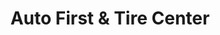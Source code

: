 ---
title: "Auto First & Tire Center"
url: /richmond/auto-first-and-tire-center/
shop: car repair
---